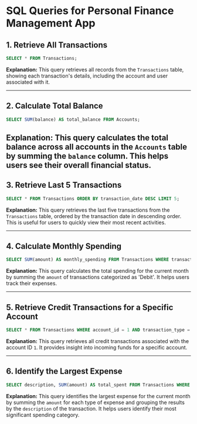# SQL Queries for Personal Finance Management App

## 1. Retrieve All Transactions
```sql
SELECT * FROM Transactions;
```
**Explanation:** This query retrieves all records from the `Transactions` table, showing each transaction's details, including the account and user associated with it.

---

## 2. Calculate Total Balance
```sql
SELECT SUM(balance) AS total_balance FROM Accounts;
```
**Explanation:** This query calculates the total balance across all accounts in the `Accounts` table by summing the `balance` column. This helps users see their overall financial status.
---

## 3. Retrieve Last 5 Transactions
```sql
SELECT * FROM Transactions ORDER BY transaction_date DESC LIMIT 5;
```
**Explanation:** This query retrieves the last five transactions from the `Transactions` table, ordered by the transaction date in descending order. This is useful for users to quickly view their most recent activities.

---

## 4. Calculate Monthly Spending
```sql
SELECT SUM(amount) AS monthly_spending FROM Transactions WHERE transaction_type = 'Debit' AND strftime('%Y-%m', transaction_date) = strftime('%Y-%m', 'now');
```
**Explanation:** This query calculates the total spending for the current month by summing the `amount` of transactions categorized as 'Debit'. It helps users track their expenses.

---

## 5. Retrieve Credit Transactions for a Specific Account
```sql
SELECT * FROM Transactions WHERE account_id = 1 AND transaction_type = 'Credit';
```
**Explanation:** This query retrieves all credit transactions associated with the account ID `1`. It provides insight into incoming funds for a specific account.

---

## 6. Identify the Largest Expense
```sql
SELECT description, SUM(amount) AS total_spent FROM Transactions WHERE transaction_type = 'Debit' AND strftime('%Y-%m', transaction_date) = strftime('%Y-%m', 'now') GROUP BY description ORDER BY total_spent DESC LIMIT 1;
```
**Explanation:** This query identifies the largest expense for the current month by summing the `amount` for each type of expense and grouping the results by the `description` of the transaction. It helps users identify their most significant spending category.
